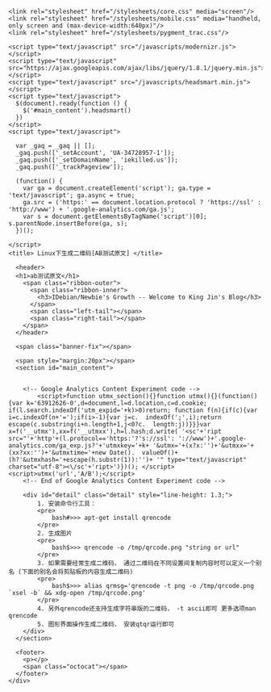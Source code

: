 <!DOCTYPE HTML>
<html lang="zh-CN">
<head>
    <meta http-equiv="X-UA-Compatible" content="chrome=1">
    <meta name="viewport" content="width=640" />
    <meta name="author" content="King Jin" />
    <meta name="keywords" content="debian,二维码,生成图片" />
    <meta name="robots" content="index follow" />
    <meta http-equiv="Content-Type" content="text/html;charset=utf-8" />

    <link rel="stylesheet" href="/stylesheets/core.css" media="screen"/>
    <link rel="stylesheet" href="/stylesheets/mobile.css" media="handheld, only screen and (max-device-width:640px)"/>
    <link rel="stylesheet" href="/stylesheets/pygment_trac.css"/>

    <script type="text/javascript" src="/javascripts/modernizr.js"></script>
    <script type="text/javascript" src="https://ajax.googleapis.com/ajax/libs/jquery/1.8.1/jquery.min.js"></script>
    <script type="text/javascript" src="/javascripts/headsmart.min.js"></script>
    <script type="text/javascript">
      $(document).ready(function () {
        $('#main_content').headsmart()
      })
    </script>
    <script type="text/javascript">

      var _gaq = _gaq || [];
      _gaq.push(['_setAccount', 'UA-34728957-1']);
      _gaq.push(['_setDomainName', 'iekilled.us']);
      _gaq.push(['_trackPageview']);

      (function() {
        var ga = document.createElement('script'); ga.type = 'text/javascript'; ga.async = true;
        ga.src = ('https:' == document.location.protocol ? 'https://ssl' : 'http://www') + '.google-analytics.com/ga.js';
        var s = document.getElementsByTagName('script')[0]; s.parentNode.insertBefore(ga, s);
      })();

    </script>
    <title> Linux下生成二维码[AB测试原文] </title>
</head>
<body>
    <div class="shell">

      <header>
	  <h1>ab测试原文</h1>
        <span class="ribbon-outer">
          <span class="ribbon-inner">
            <h3>IDebian/Newbie's Growth -- Welcome to King Jin's Blog</h3>
          </span>
          <span class="left-tail"></span>
          <span class="right-tail"></span>
        </span>
      </header>

      <span class="banner-fix"></span>

      <span style="margin:20px"></span>
      <section id="main_content">


		<!-- Google Analytics Content Experiment code -->
			<script>function utmx_section(){}function utmx(){}(function(){var k='63912626-0',d=document,l=d.location,c=d.cookie; if(l.search.indexOf('utm_expid='+k)>0)return; function f(n){if(c){var i=c.indexOf(n+'=');if(i>-1){var j=c.  indexOf(';',i);return escape(c.substring(i+n.length+1,j<0?c.  length:j))}}}var x=f('__utmx'),xx=f('__utmxx'),h=l.hash;d.write( '<sc'+'ript src="'+'http'+(l.protocol=='https:'?'s://ssl': '://www')+'.google-analytics.com/ga_exp.js?'+'utmxkey='+k+ '&utmx='+(x?x:'')+'&utmxx='+(xx?xx:'')+'&utmxtime='+new Date().  valueOf()+(h?'&utmxhash='+escape(h.substr(1)):'')+ '" type="text/javascript" charset="utf-8"><\/sc'+'ript>')})(); </script><script>utmx('url','A/B');</script>
		<!-- End of Google Analytics Content Experiment code -->

		<div id="detail" class="detail" style="line-height: 1.3;">
			1. 安装命令行工具： 
			<pre>
				bash#>>> apt-get install qrencode
			</pre>
			2. 生成图片
			<pre>
				bash$>>> qrencode -o /tmp/qrcode.png "string or url" 
			</pre>
			3. 如果需要经常生成二维码， 通过二维码在不同设置间复制内容时可以定义一个别名 (下面的别名会将剪贴板的内容生成二维码)
			<pre>
				bash$>>> alias qrmsg='qrencode -t png -o /tmp/qrcode.png `xsel -b` && xdg-open /tmp/qrcode.png' 
			</pre>
			4. 另外qrencode还支持生成字符串版的二维码， -t ascii即可 更多选项man qrencode
			5. 图形界面操作生成二维码， 安装qtqr运行即可
		</div>
      </section>

      <footer>
        <p></p>
        <span class="octocat"></span>
      </footer>
    </div>

  </body>
</html>